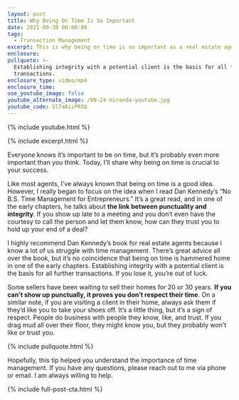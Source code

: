```yaml
---
layout: post
title: Why Being On Time Is So Important
date: 2021-09-30 00:00:00
tags:
  - Transaction Management
excerpt: This is why being on time is so important as a real estate agent.
enclosure:
pullquote: >-
  Establishing integrity with a potential client is the basis for all further
  transactions.
enclosure_type: video/mp4
enclosure_time:
use_youtube_image: false
youtube_alternate_image: /09-24-miranda-youtube.jpg
youtube_code: 5lTaAiiPRSQ
---
```

{% include youtube.html %}

{% include excerpt.html %}

Everyone knows it’s important to be on time, but it’s probably even more important than you think. Today, I’ll share why being on time is crucial to your success.

Like most agents, I’ve always known that being on time is a good idea. However, I really began to focus on the idea when I read Dan Kennedy’s “No B.S. Time Management for Entrepreneurs.” It’s a great read, and in one of the early chapters, he talks about **the link between punctuality and integrity**. If you show up late to a meeting and you don’t even have the courtesy to call the person and let them know, how can they trust you to hold up your end of a deal?

I highly recommend Dan Kennedy’s book for real estate agents because I know a lot of us struggle with time management. There’s great advice all over the book, but it’s no coincidence that being on time is hammered home in one of the early chapters. Establishing integrity with a potential client is the basis for all further transactions. If you lose it, you’re out of luck.

Some sellers have been waiting to sell their homes for 20 or 30 years. **If you can’t show up punctually, it proves you don’t respect their time**. On a similar note, if you are visiting a client in their home, always ask them if they’d like you to take your shoes off. It’s a little thing, but it’s a sign of respect. People do business with people they know, like, and trust. If you drag mud all over their floor, they might know you, but they probably won’t like or trust you.

{% include pullquote.html %}

Hopefully, this tip helped you understand the importance of time management. If you have any questions, please reach out to me via phone or email. I am always willing to help.

{% include full-post-cta.html %}

